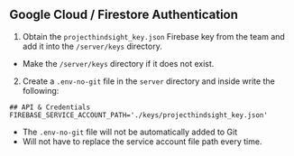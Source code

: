 ## Google Cloud / Firestore Authentication
1. Obtain the `projecthindsight_key.json` Firebase key from the team and add it into the `/server/keys` directory.
  * Make the `/server/keys` directory if it does not exist.
2. Create a `.env-no-git` file in the `server` directory and inside write the following:
```
## API & Credentials
FIREBASE_SERVICE_ACCOUNT_PATH='./keys/projecthindsight_key.json'
```
  * The `.env-no-git` file will not be automatically added to Git
  * Will not have to replace the service account file path every time.